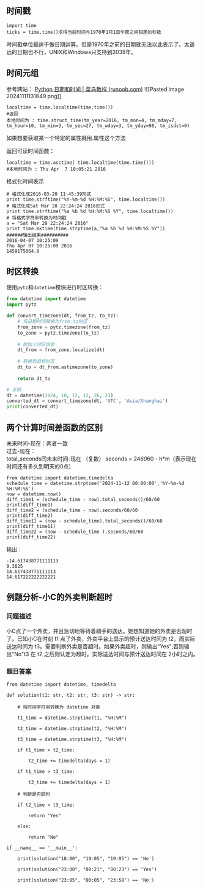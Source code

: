 ## 时间戳
```
import time
ticks = time.time()求得当前时间与1970年1月1日午夜之间相差的秒数
```
时间戳单位最适于做日期运算。但是1970年之前的日期就无法以此表示了。太遥远的日期也不行，UNIX和Windows只支持到2038年。
## 时间元组
参考网站：
[Python 日期和时间 | 菜鸟教程 (runoob.com)](https://www.runoob.com/python/python-date-time.html)
![[Pasted image 20241111131649.png]]
```
localtime = time.localtime(time.time())
#返回
本地时间为 : time.struct_time(tm_year=2016, tm_mon=4, tm_mday=7, tm_hour=10, tm_min=3, tm_sec=27, tm_wday=3, tm_yday=98, tm_isdst=0)
```
如果想要获取某一个特定的属性就用.属性这个方法

返回可读时间函数：
```
localtime = time.asctime( time.localtime(time.time()))
#本地时间为 : Thu Apr  7 10:05:21 2016
```

格式化时间表示
```
# 格式化成2016-03-20 11:45:39形式
print time.strftime("%Y-%m-%d %H:%M:%S", time.localtime()) 
# 格式化成Sat Mar 28 22:24:24 2016形式 
print time.strftime("%a %b %d %H:%M:%S %Y", time.localtime()) 
# 将格式字符串转换为时间戳 
a = "Sat Mar 28 22:24:24 2016" 
print time.mktime(time.strptime(a,"%a %b %d %H:%M:%S %Y"))
######输出结果##########
2016-04-07 10:25:09
Thu Apr 07 10:25:09 2016
1459175064.0
```
##  时区转换

使用`pytz`和`datetime`模块进行时区转换：

```python
from datetime import datetime
import pytz

def convert_timezone(dt, from_tz, to_tz):
    # 将日期时间转换为from_tz时区
    from_zone = pytz.timezone(from_tz)
    to_zone = pytz.timezone(to_tz)
    
    # 附加上时区信息
    dt_from = from_zone.localize(dt)
    
    # 转换到目标时区
    dt_to = dt_from.astimezone(to_zone)
    
    return dt_to

# 示例
dt = datetime(2024, 10, 12, 12, 26, 23)
converted_dt = convert_timezone(dt, 'UTC', 'Asia/Shanghai')
print(converted_dt)
```
## 两个计算时间差函数的区别
未来时间-现在：两者一致  
过去-现在：  
total_seconds同未来时间-现在  （复数）
seconds = 24*60*60 - h*m（表示现在时间还有多久到明天的0点）
```
from datetime import datetime,timedelta  
schedule_time = datetime.strptime('2024-11-12 00:00:00','%Y-%m-%d %H:%M:%S')  
now = datetime.now()  
diff_time1 = (schedule_time - now).total_seconds()/60/60  
print(diff_time1)  
diff_time2 = (schedule_time - now).seconds/60/60  
print(diff_time2)  
diff_time11 = (now - schedule_time).total_seconds()/60/60  
print(diff_time11)  
diff_time22 = (now - schedule_time ).seconds/60/60  
print(diff_time22)
```
输出：
```
-14.617438771111113
9.3825
14.617438771111113
14.617222222222221
```
## 例题分析-小C的外卖判断超时
### 问题描述
小C点了一个外卖，并且急切地等待着骑手的送达。她想知道她的外卖是否超时了。已知小C在时刻 t1 点了外卖，外卖平台上显示的预计送达时间为 t2，而实际送达时间为 t3。需要判断外卖是否超时。如果外卖超时，则输出"Yes";否则输出"No"t3 在 t2 之后则认定为超时。实际送达时间与预计送达时间在 2小时之内。
### 题目答案
```
from datetime import datetime, timedelta

def solution(t1: str, t2: str, t3: str) -> str:

    # 将时间字符串转换为 datetime 对象

    t1_time = datetime.strptime(t1, "%H:%M")

    t2_time = datetime.strptime(t2, "%H:%M")

    t3_time = datetime.strptime(t3, "%H:%M")

    if t1_time > t2_time:

        t2_time += timedelta(days = 1)

    if t1_time > t3_time:

        t3_time += timedelta(days = 1)

    # 判断是否超时

    if t2_time < t3_time:

        return "Yes"

    else:

        return "No"

if __name__ == '__main__':

    print(solution("18:00", "19:05", "19:05") == 'No')

    print(solution("23:00", "00:21", "00:23") == 'Yes')

    print(solution("23:05", "00:05", "23:58") == 'No')
```